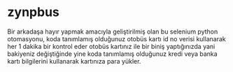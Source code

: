 # zynpbus
Bir arkadaşa hayır yapmak amacıyla geliştirilmiş olan bu selenium python otomasyonu, koda tanımlamış olduğunuz otobüs kartı id no verisi kullanarak her 1 dakika bir kontrol eder otobüs kartınız ile bir biniş yaptığınızda yani bakiyeniz değiştiğinde yine koda tanımlamış olduğunuz kredi veya banka kartı bilgilerini kullanarak kartınıza para yükler.
